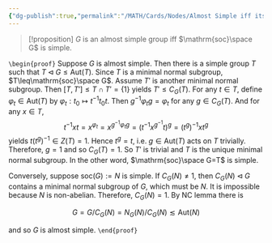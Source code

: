 ```yaml
---
{"dg-publish":true,"permalink":"/MATH/Cards/Nodes/Almost Simple iff its Socle Simple/","dgPassFrontmatter":true}
---
```



> [!proposition]
> $G$ is an almost simple group iff $\mathrm{soc}\space G$ is simple.

`\begin{proof}`
Suppose $G$ is almost simple. Then there is a simple group $T$ such that $T\lhd G\leq\mathrm{Aut}(T)$. Since $T$ is a minimal normal subgroup, $T\leq\mathrm{soc}\space G$. Assume $T'$ is another minimal normal subgroup. Then $[T,T']\leq T\cap T'=\{1\}$ yields $T'\leq C_G(T)$. For any $t\in T$, define $\varphi_t\in\mathrm{Aut}(T)$ by $\varphi_t:t_0\mapsto t^{-1}t_0t$. Then $g^{-1}\varphi_t g=\varphi_t$ for any $g\in C_G(T)$. And for any $x\in T$, $$t^{-1}xt=x^{\varphi_t}=x^{g^{-1}\varphi_tg}=(t^{-1}x^{g^{-1}}t)^g=(t^g)^{-1}xt^g$$yields $t(t^{g})^{-1}\in Z(T)=1$. Hence $t^g=t$, i.e. $g\in\mathrm{Aut}(T)$ acts on $T$ trivially. Therefore, $g=1$ and so $C_G(T)=1$. So $T'$ is trivial and $T$ is the unique minimal normal subgroup. In the other word, $\mathrm{soc}\space G=T$ is simple.

Conversely, suppose $\mathrm{soc}(G):=N$ is simple. If $C_G(N)\neq 1$, then $C_G(N)\lhd G$ contains a minimal normal subgroup of $G$, which must be $N$. It is impossible because $N$ is non-abelian. Therefore, $C_G(N)=1$. By NC lemma there is 

$$G=G/C_G(N)=N_G(N)/C_G(N)\lesssim\mathrm{Aut}(N)$$

and so $G$ is almost simple.
`\end{proof}`
